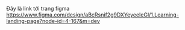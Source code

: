 Đây là link tới trang figma
https://www.figma.com/design/aBcRsnif2g9DXYeyeeIeGl/1.Learning-landing-page?node-id=4-167&m=dev
